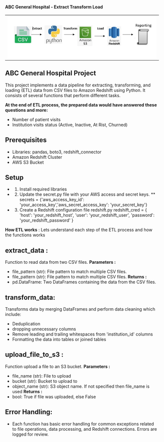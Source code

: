 #### ABC General Hospital - **Extract Transform Load**

<table><tr><td align="center"><img src="ETL.jpg" width="100%"></tr></td></table>


## ABC General Hospital Project
This project implements a data pipeline for extracting, transforming, and loading (ETL) data from CSV files to Amazon Redshift using Python. It consists of several functions that perform different tasks.

**At the end of ETL process, the prepared data would have answered these questions and more:**
 * Number of patient visits
 * Institution visits status (Active, Inactive, At Rist, Churned)


## Prerequisites

 * Libraries: pandas, boto3, redshift_connector
 * Amazon Redshift Cluster
 * AWS S3 Bucket

## Setup

* 1. Install required libraries
* 2. Update the secret.py file with your AWS access and secret keys.
** secrets = {'aws_access_key_id': 'your_access_key','aws_secret_access_key': 'your_secret_key'}
* 3. Create a Redshift configuration file redshift.py
    redshift_cred = {
    'host': 'your_redshift_host',
    'user': 'your_redshift_user',
    'password': 'your_redshift_password'
    }
 

**How ETL works** : Lets understand each step of the ETL process and how the functions works

## extract_data : 
Function to read data from two CSV files.
**Parameters :**
* file_pattern (str): File pattern to match multiple CSV files.
* file_pattern (str): File pattern to match multiple CSV files.
**Returns :**
* pd.DataFrame: Two DataFrames containing the data from the CSV files.

## transform_data:
Transforms data by merging DataFrames and perform data cleaning which include:

* Deduplication
* dropping unnecessary columns
* Remove leading and trailing whitespaces from 'institution_id' columns
* Formatting the data into tables or joined tables

## upload_file_to_s3 : 
Function upload a file to an S3 bucket.
**Parameters :**
* file_name (str): File to upload
* bucket (str): Bucket to upload to
*  object_name (str): S3 object name. If not specified then file_name is used
**Returns :**
*  bool: True if file was uploaded, else False


## Error Handling:
* Each function has basic error handling for common exceptions related to file operations, data processing, and Redshift connections. Errors are logged for review.